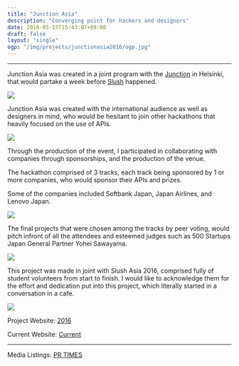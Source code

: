 ```yaml
---
title: "Junction Asia"
description: "Converging point for hackers and designers"
date: 2016-05-15T15:43:07+09:00
draft: false
layout: "single"
ogp: "/img/projects/junctionasia2016/ogp.jpg"
---
```

---
Junction Asia was created in a joint program with the [Junction](https://hackjunction.com/) in Helsinki, that would partake a week before [Slush](http://www.slush.org/) happened.

![](/img/projects/junctionasia2016/day1.jpg)

Junction Asia was created with the international audience as well as designers in mind, who would be hesitant to join other hackathons that heavily focused on the use of APIs.

![](/img/projects/junctionasia2016/day3.jpg)


Through the production of the event, I participated in collaborating with companies through sponsorships, and the production of the venue.

The hackathon comprised of 3 tracks, each track being sponsored by 1 or more companies, who would sponsor their APIs and prizes. 

Some of the companies included Softbank Japan, Japan Airlines, and Lenovo Japan.

![](/img/projects/junctionasia2016/peppervision.jpg)

The final projects that were chosen among the tracks by peer voting, would pitch infront of all the attendees and esteemed judges such as 500 Startups Japan General Partner Yohei Sawayama.

![](/img/projects/junctionasia2016/pitch.jpg)   

This project was made in joint with Slush Asia 2016, comprised fully of student volunteers from start to finish. I would like to acknowledge them for the effort and dedication put into this project, which literally started in a conversation in a cafe. 

![](/img/projects/junctionasia2016/final.jpg)

Project Website: [2016](http://www.junction.asia/)

Current Website: [Current](https://tokyo.hackjunction.com/)

---
Media Listings: [PR TIMES](https://prtimes.jp/main/html/rd/p/000000006.000013477.html)